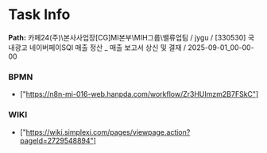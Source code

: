 # Task Info

**Path:** 카페24(주)\본사사업장\[CG]MI본부\MIH그룹\밸류업팀 / jygu / [330530] 국내광고 네이버페이SQI 매출 정산 _ 매출 보고서 상신 및 결재 / 2025-09-01_00-00-00

### BPMN
- ["https://n8n-mi-016-web.hanpda.com/workflow/Zr3HUImzm2B7FSkC"]

### WIKI
- ["https://wiki.simplexi.com/pages/viewpage.action?pageId=2729548894"]

